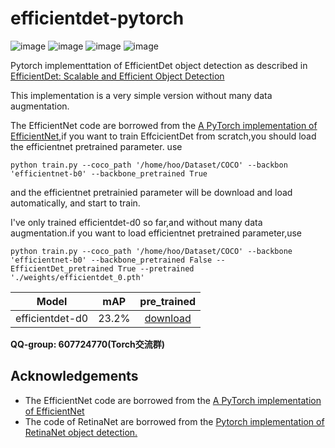 # efficientdet-pytorch
![image](https://github.com/coderhss/efficientdet-pytorch/blob/master/img/2.png)
![image](https://github.com/coderhss/efficientdet-pytorch/blob/master/img/1.png)
![image](https://github.com/coderhss/efficientdet-pytorch/blob/master/img/3.jpg)
![image](https://github.com/coderhss/efficientdet-pytorch/blob/master/img/4.png)

Pytorch implementtation of EfficientDet object detection as described in [EfficientDet: Scalable and Efficient Object Detection](https://arxiv.org/pdf/1911.09070.pdf)

This implementation is a very simple version without many data augmentation.

The EfficientNet code are borrowed from the [A PyTorch implementation of EfficientNet](https://github.com/lukemelas/EfficientNet-PyTorch),if you want to train EffcicientDet from scratch,you should load the efficientnet pretrained parameter. use

```
python train.py --coco_path '/home/hoo/Dataset/COCO' --backbon 'efficientnet-b0' --backbone_pretrained True
```

and the efficientnet pretrainied parameter will be download and load automatically, and start to train.

I've only trained efficientdet-d0 so far,and without many data augmentation.if you want to load efficientnet pretrained parameter,use

```
python train.py --coco_path '/home/hoo/Dataset/COCO' --backbone 'efficientnet-b0' --backbone_pretrained False --EfficientDet_pretrained True --pretrained './weights/efficientdet_0.pth'
```

|      Model      |  mAP  |                         pre_trained                          |
| :-------------: | :---: | :----------------------------------------------------------: |
| efficientdet-d0 | 23.2% | [download](https://drive.google.com/open?id=1UgQp9wqtc1O_EabU9O6NWNG6B8imYmv_) |

**QQ-group: 607724770(Torch交流群)**

## Acknowledgements
- The EfficientNet code are borrowed from the [A PyTorch implementation of EfficientNet](https://github.com/lukemelas/EfficientNet-PyTorch)
- The code of RetinaNet are borrowed from the [Pytorch implementation of RetinaNet object detection.](https://github.com/yhenon/pytorch-retinanet)
